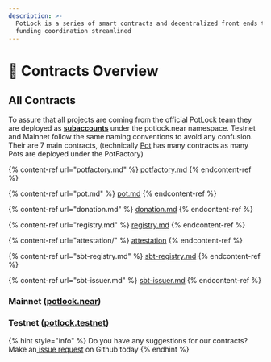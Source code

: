 ```yaml
---
description: >-
  PotLock is a series of smart contracts and decentralized front ends to making
  funding coordination streamlined
---
```


# 📃 Contracts Overview

## All Contracts

To assure that all projects are coming from the official PotLock team they are deployed as [**subaccounts**](https://docs.near.org/tutorials/crosswords/basics/add-functions-call#create-a-subaccount) under the potlock.near namespace. Testnet and Mainnet follow the same naming conventions to avoid any confusion. Their are 7 main contracts, (technically [Pot](pot.md) has many contracts as many Pots are deployed under the PotFactory)



{% content-ref url="potfactory.md" %}
[potfactory.md](potfactory.md)
{% endcontent-ref %}

{% content-ref url="pot.md" %}
[pot.md](pot.md)
{% endcontent-ref %}

{% content-ref url="donation.md" %}
[donation.md](donation.md)
{% endcontent-ref %}

{% content-ref url="registry.md" %}
[registry.md](registry.md)
{% endcontent-ref %}

{% content-ref url="attestation/" %}
[attestation](attestation/)
{% endcontent-ref %}

{% content-ref url="sbt-registry.md" %}
[sbt-registry.md](sbt-registry.md)
{% endcontent-ref %}

{% content-ref url="sbt-issuer.md" %}
[sbt-issuer.md](sbt-issuer.md)
{% endcontent-ref %}

### Mainnet ([potlock.near](https://nearblocks.io/address/potlock.near))



### Testnet ([potlock.testnet](https://testnet.nearblocks.io/address/potlock.testnet))



{% hint style="info" %}
Do you have any suggestions for our contracts? Make an[ issue request](https://github.com/PotLock/core/issues/new) on Github today
{% endhint %}
